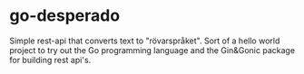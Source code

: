 # go-desperado
Simple rest-api that converts text to "rövarspråket".
Sort of a hello world project to try out the Go programming language and the Gin&Gonic package for building rest api's.